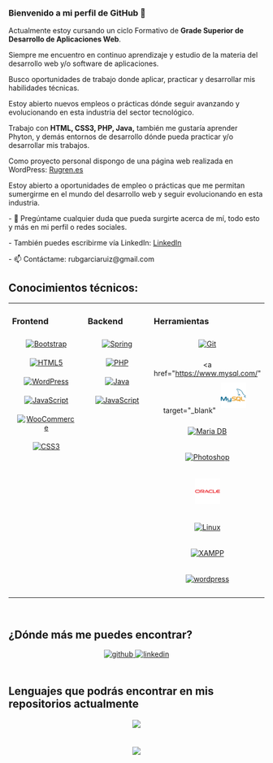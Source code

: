 <!--
**Rugren/Rugren** is a ✨ _special_ ✨ repository because its `README.md` (this file) appears on your GitHub profile.

Here are some ideas to get you started:

- 🔭 I’m currently working on ...
- 🌱 I’m currently learning ...
- 👯 I’m looking to collaborate on ...
- 🤔 I’m looking for help with ...
- 💬 Ask me about ...
- 📫 How to reach me: ...
- 😄 Pronouns: ...
- ⚡ Fun fact: ...
-->

### Bienvenido a mi perfil de GitHub 👋

<p>Actualmente estoy cursando un ciclo Formativo de <b>Grade Superior de Desarrollo de Aplicaciones Web</b>.</p>

<p>Siempre me encuentro en continuo aprendizaje y estudio de la materia del desarrollo web y/o software de aplicaciones.</p>
<p>Busco oportunidades de trabajo donde aplicar, practicar y desarrollar  mis habilidades técnicas.</p>
<p>Estoy abierto nuevos empleos o prácticas dónde seguir avanzando y evolucionando en esta industria del sector tecnológico.</p>

<p>Trabajo con <b>HTML, CSS3, PHP, Java,</b> también me gustaría aprender Phyton, y demás entornos de desarrollo dónde pueda practicar y/o desarrollar mis trabajos.</p>

<p>Como proyecto personal dispongo de una página web realizada en WordPress: <a href="https://rugren.es/" target="_blank" rel="noopener">Rugren.es</a></p>

<p>Estoy abierto a oportunidades de empleo o prácticas que me permitan sumergirme en el mundo del desarrollo web y seguir evolucionando en esta industria.</p>

<p>- 💬 Pregúntame cualquier duda que pueda surgirte acerca de mí, todo esto y más en mi perfil o redes sociales.</p>
<p>- También puedes escribirme vía LinkedIn: <a href="https://www.linkedin.com/in/rubengarciaruiz92/" target="_blank">LinkedIn</a> </p>
<p>- 📫 Contáctame: rubgarciaruiz@gmail.com </p>

<!-- Esto Generado con: https://rahuldkjain.github.io/gh-profile-readme-generator/ -->

## Conocimientos técnicos:  
<table><tr><td valign="top" width="33%">

### Frontend  
<div align="center">  
<a href="https://getbootstrap.com/docs/3.4/javascript/" target="_blank"><img style="margin: 10px" src="https://profilinator.rishav.dev/skills-assets/bootstrap-plain.svg" alt="Bootstrap" height="50" /></a>  
<a href="https://en.wikipedia.org/wiki/HTML5" target="_blank"><img style="margin: 10px" src="https://profilinator.rishav.dev/skills-assets/html5-original-wordmark.svg" alt="HTML5" height="50" /></a>  
<a href="https://wordpress.com/" target="_blank"><img style="margin: 10px" src="https://profilinator.rishav.dev/skills-assets/wordpress.png" alt="WordPress" height="50" /></a>  
<a href="https://www.javascript.com/" target="_blank"><img style="margin: 10px" src="https://profilinator.rishav.dev/skills-assets/javascript-original.svg" alt="JavaScript" height="50" /></a>  
<a href="https://woocommerce.com/" target="_blank"><img style="margin: 10px" src="https://profilinator.rishav.dev/skills-assets/woocommerce.png" alt="WooCommerce" height="50" /></a>  
<a href="https://www.w3schools.com/css/" target="_blank"><img style="margin: 10px" src="https://profilinator.rishav.dev/skills-assets/css3-original-wordmark.svg" alt="CSS3" height="50" /></a>  
</div>
</td><td valign="top" width="33%">

### Backend  
<div align="center">  
<a href="https://docs.spring.io/spring-framework/docs/3.0.x/reference/expressions.html#:~:text=The%20Spring%20Expression%20Language%20(SpEL,and%20basic%20string%20templating%20functionality." target="_blank"><img style="margin: 10px" src="https://profilinator.rishav.dev/skills-assets/springio-icon.svg" alt="Spring" height="50" /></a>  
<a href="https://www.php.net/" target="_blank"><img style="margin: 10px" src="https://profilinator.rishav.dev/skills-assets/php-original.svg" alt="PHP" height="50" /></a>  
<a href="https://www.java.com/" target="_blank"><img style="margin: 10px" src="https://profilinator.rishav.dev/skills-assets/java-original-wordmark.svg" alt="Java" height="50" /></a>  
<a href="https://www.javascript.com/" target="_blank"><img style="margin: 10px" src="https://profilinator.rishav.dev/skills-assets/javascript-original.svg" alt="JavaScript" height="50" /></a>  
</div>

</td><td valign="top" width="33%">

### Herramientas  
<div align="center">  
<a href="https://github.com/" target="_blank"><img style="margin: 10px" src="https://profilinator.rishav.dev/skills-assets/git-scm-icon.svg" alt="Git" height="50" /></a>
  
<a href="https://www.mysql.com/" target="_blank"<img style="margin: 10px" src="https://raw.githubusercontent.com/devicons/devicon/master/icons/mysql/mysql-original-wordmark.svg" alt="mysql" height="50" /></a> 

<a href="https://mariadb.org/" target="_blank"><img style="margin: 10px" src="https://profilinator.rishav.dev/skills-assets/mariadb.png" alt="Maria DB" height="50" /></a>
  
<a href="https://www.adobe.com/in/products/photoshop.html" target="_blank"><img style="margin: 10px" src="https://profilinator.rishav.dev/skills-assets/photoshop-plain.svg" alt="Photoshop" height="50" /></a> 

<a href="https://www.oracle.com/" target="_blank" rel="noreferrer"><img style="margin: 10px" src="https://raw.githubusercontent.com/devicons/devicon/master/icons/oracle/oracle-original.svg" alt="oracle" height="50"/> </a> 

<a href="https://www.linux.org/" target="_blank"><img style="margin: 10px" src="https://profilinator.rishav.dev/skills-assets/linux-original.svg" alt="Linux" height="50" /></a> 

<a href="https://www.apachefriends.org/" target="_blank"><img style="margin: 10px" src="https://profilinator.rishav.dev/skills-assets/xampp.png" alt="XAMPP" height="50" /></a>
  
<a href="https://wordpress.org/" target="_blank"><img style="margin: 10px" src="https://upload.wikimedia.org/wikipedia/commons/9/93/Wordpress_Blue_logo.png" alt="wordpress" height="50" /></a>

</div>

</td></tr></table>  

<br/>  

## ¿Dónde más me puedes encontrar?
<div align="center">
<a href="https://github.com/Rugren" target="_blank">
<img src=https://img.shields.io/badge/github-%2324292e.svg?&style=for-the-badge&logo=github&logoColor=white alt=github style="margin-bottom: 5px;" />
</a>
<a href="https://linkedin.com/in/rubengarciaruiz92/" target="_blank">
<img src=https://img.shields.io/badge/linkedin-%231E77B5.svg?&style=for-the-badge&logo=linkedin&logoColor=white alt=linkedin style="margin-bottom: 5px;" />
</a>  
</div>  
  

<br/>  


## Lenguajes que podrás encontrar en mis repositorios actualmente
<div align="center"><img src="https://github-readme-stats.vercel.app/api/top-langs/?username=Rugren&hide_border=true&layout=compact" align="center" /></div>  

<br/>  
<br/>  

<div align="center">
<img src="https://komarev.com/ghpvc/?username=Rugren&&style=flat-square" align="center" />
</div>  







